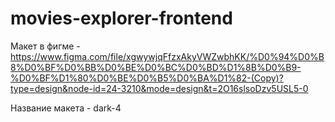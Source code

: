 # movies-explorer-frontend

Макет в фигме - https://www.figma.com/file/xgwywjqFfzxAkyVWZwbhKK/%D0%94%D0%B8%D0%BF%D0%BB%D0%BE%D0%BC%D0%BD%D1%8B%D0%B9-%D0%BF%D1%80%D0%BE%D0%B5%D0%BA%D1%82-(Copy)?type=design&node-id=24-3210&mode=design&t=2O16slsoDzv5USL5-0

Название макета - dark-4
